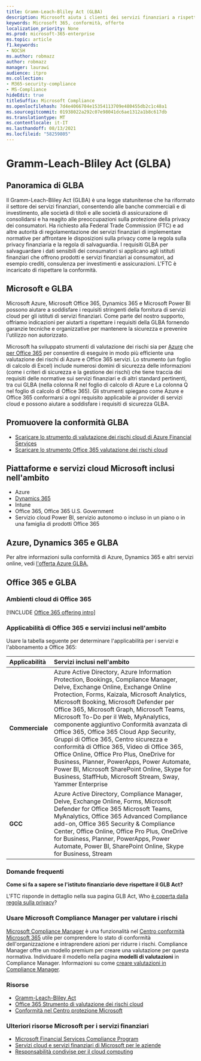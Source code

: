 ```yaml
---
title: Gramm-Leach-Bliley Act (GLBA)
description: Microsoft aiuta i clienti dei servizi finanziari a rispettare i requisiti di privacy e sicurezza del Gramm-Leach-Bliley Act (GLBA).
keywords: Microsoft 365, conformità, offerte
localization_priority: None
ms.prod: microsoft-365-enterprise
ms.topic: article
f1.keywords:
- NOCSH
ms.author: robmazz
author: robmazz
manager: laurawi
audience: itpro
ms.collection:
- M365-security-compliance
- MS-Compliance
hideEdit: true
titleSuffix: Microsoft Compliance
ms.openlocfilehash: 7d4e4066704e15354113709e480455db2c1c48a1
ms.sourcegitcommit: 01938022a292c07e98041dc6ae1312a1b8c617db
ms.translationtype: MT
ms.contentlocale: it-IT
ms.lasthandoff: 08/13/2021
ms.locfileid: "58259805"
---
```

# <a name="gramm-leach-bliley-act-glba"></a>Gramm-Leach-Bliley Act (GLBA)

## <a name="glba-overview"></a>Panoramica di GLBA

Il Gramm-Leach-Bliley Act (GLBA) è una legge statunitense che ha riformato il settore dei servizi finanziari, consentendo alle banche commerciali e di investimento, alle società di titoli e alle società di assicurazione di consolidarsi e ha reagito alle preoccupazioni sulla protezione della privacy dei consumatori. Ha richiesto alla Federal Trade Commission (FTC) e ad altre autorità di regolamentazione dei servizi finanziari di implementare normative per affrontare le disposizioni sulla privacy come la regola sulla privacy finanziaria e la regola di salvaguardia. I requisiti GLBA per salvaguardare i dati sensibili dei consumatori si applicano agli istituti finanziari che offrono prodotti e servizi finanziari ai consumatori, ad esempio crediti, consulenza per investimenti e assicurazioni. L'FTC è incaricato di rispettare la conformità.

## <a name="microsoft-and-glba"></a>Microsoft e GLBA

Microsoft Azure, Microsoft Office 365, Dynamics 365 e Microsoft Power BI possono aiutare a soddisfare i requisiti stringenti della fornitura di servizi cloud per gli istituti di servizi finanziari. Come parte del nostro supporto, offriamo indicazioni per aiutarti a rispettare i requisiti della GLBA fornendo garanzie tecniche e organizzative per mantenere la sicurezza e prevenire l'utilizzo non autorizzato.

Microsoft ha sviluppato strumenti di valutazione dei rischi sia per [Azure](https://servicetrust.microsoft.com/ViewPage/TrustDocuments?command=Download&downloadType=Document&downloadId=6b218946-c235-4234-9beb-d557e39a3f44&docTab=6d000410-c9e9-11e7-9a91-892aae8839ad_Compliance_Guides) che [per Office 365](https://servicetrust.microsoft.com/ViewPage/TrustDocuments?command=Download&downloadType=Document&downloadId=55702ffd-c35a-4619-8722-ab71c0c02002&docTab=6d000410-c9e9-11e7-9a91-892aae8839ad_Compliance_Guides) per consentire di eseguire in modo più efficiente una valutazione dei rischi di Azure e Office 365 servizi. Lo strumento (un foglio di calcolo di Excel) include numerosi domini di sicurezza delle informazioni (come i criteri di sicurezza e la gestione dei rischi) che tiene traccia dei requisiti delle normative sui servizi finanziari e di altri standard pertinenti, tra cui GLBA (nella colonna R nel foglio di calcolo di Azure e La colonna Q nel foglio di calcolo di Office 365). Gli strumenti spiegano come Azure e Office 365 conformarsi a ogni requisito applicabile ai provider di servizi cloud e possono aiutare a soddisfare i requisiti di sicurezza GLBA.

## <a name="promote-your-glba-compliance"></a>Promuovere la conformità GLBA

- [Scaricare lo strumento di valutazione dei rischi cloud di Azure Financial Services](https://servicetrust.microsoft.com/ViewPage/TrustDocuments?command=Download&downloadType=Document&downloadId=6b218946-c235-4234-9beb-d557e39a3f44&docTab=6d000410-c9e9-11e7-9a91-892aae8839ad_Compliance_Guides)
- [Scaricare lo strumento Office 365 valutazione dei rischi cloud](https://servicetrust.microsoft.com/ViewPage/TrustDocuments?command=Download&downloadType=Document&downloadId=55702ffd-c35a-4619-8722-ab71c0c02002&docTab=6d000410-c9e9-11e7-9a91-892aae8839ad_Compliance_Guides)

## <a name="microsoft-in-scope-cloud-platforms--services"></a>Piattaforme e servizi cloud Microsoft inclusi nell'ambito

- Azure
- [Dynamics 365](https://aka.ms/d365-compliance-list)
- Intune
- Office 365, Office 365 U.S. Government
- Servizio cloud Power BI, servizio autonomo o incluso in un piano o in una famiglia di prodotti Office 365

## <a name="azure-dynamics-365-and-glba"></a>Azure, Dynamics 365 e GLBA

Per altre informazioni sulla conformità di Azure, Dynamics 365 e altri servizi online, vedi [l'offerta Azure GLBA.](/azure/compliance/offerings/offering-glba-us)

## <a name="office-365-and-glba"></a>Office 365 e GLBA

### <a name="office-365-cloud-environments"></a>Ambienti cloud di Office 365

[!INCLUDE [Office 365 offering intro](../includes/o365-offering-introduction.md)]

### <a name="office-365-applicability-and-in-scope-services"></a>Applicabilità di Office 365 e servizi inclusi nell'ambito

Usare la tabella seguente per determinare l'applicabilità per i servizi e l'abbonamento a Office 365:

| **Applicabilità** | **Servizi inclusi nell'ambito** |
|:------------------|:----------------------|
| **Commerciale** | Azure Active Directory, Azure Information Protection, Bookings, Compliance Manager, Delve, Exchange Online, Exchange Online Protection, Forms, Kaizala, Microsoft Analytics, Microsoft Booking, Microsoft Defender per Office 365, Microsoft Graph, Microsoft Teams, Microsoft To-Do per il Web, MyAnalytics, componente aggiuntivo Conformità avanzata di Office 365, Office 365 Cloud App Security, Gruppi di Office 365, Centro sicurezza e conformità di Office 365, Video di Office 365, Office Online, Office Pro Plus, OneDrive for Business, Planner, PowerApps, Power Automate, Power BI, Microsoft SharePoint Online, Skype for Business, StaffHub, Microsoft Stream, Sway, Yammer Enterprise |
| **GCC** | Azure Active Directory, Compliance Manager, Delve, Exchange Online, Forms, Microsoft Defender for Office 365 Microsoft Teams, MyAnalytics, Office 365 Advanced Compliance add-on, Office 365 Security & Compliance Center, Office Online, Office Pro Plus, OneDrive for Business, Planner, PowerApps, Power Automate, Power BI, SharePoint Online, Skype for Business, Stream |

### <a name="frequently-asked-questions"></a>Domande frequenti

**Come si fa a sapere se l'istituto finanziario deve rispettare il GLB Act?**

L'FTC risponde in dettaglio nella sua pagina GLB Act, Who [è coperta dalla regola sulla privacy](https://www.ftc.gov/tips-advice/business-center/guidance/how-comply-privacy-consumer-financial-information-rule-gramm#whois)?

### <a name="use-microsoft-compliance-manager-to-assess-your-risk"></a>Usare Microsoft Compliance Manager per valutare i rischi

[Microsoft Compliance Manager](/microsoft-365/compliance/compliance-manager) è una funzionalità nel [Centro conformità Microsoft 365](/microsoft-365/compliance/microsoft-365-compliance-center) utile per comprendere lo stato di conformità dell'organizzazione e intraprendere azioni per ridurre i rischi. Compliance Manager offre un modello premium per creare una valutazione per questa normativa. Individuare il modello nella pagina **modelli di valutazioni** in Compliance Manager. Informazioni su come [creare valutazioni in Compliance Manager](/microsoft-365/compliance/compliance-manager-assessments).

### <a name="resources"></a>Risorse

- [Gramm-Leach-Bliley Act](https://www.ftc.gov/tips-advice/business-center/privacy-and-security/gramm-leach-bliley-act)
- [Office 365 Strumento di valutazione dei rischi cloud](https://servicetrust.microsoft.com/ViewPage/TrustDocuments?command=Download&downloadType=Document&downloadId=55702ffd-c35a-4619-8722-ab71c0c02002&docTab=6d000410-c9e9-11e7-9a91-892aae8839ad_Compliance_Guides)
- [Conformità nel Centro protezione Microsoft](https://www.microsoft.com/trust-center/compliance/compliance-overview)

### <a name="other-microsoft-resources-for-financial-services"></a>Ulteriori risorse Microsoft per i servizi finanziari

- [Microsoft Financial Services Compliance Program](https://www.microsoft.com/download/details.aspx?id=55332)
- [Servizi cloud e servizi finanziari di Microsoft per le aziende](https://www.microsoft.com/trustcenter/cloudservices/financialservices)
- [Responsabilità condivise per il cloud computing](https://aka.ms/sharedresponsibility)
